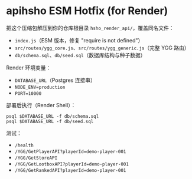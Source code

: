 # apihsho ESM Hotfix (for Render)

把这个压缩包解压到你的仓库根目录 `hsho_render_api/`，覆盖同名文件：
- `index.js`（ESM 版本，修复 "require is not defined"）
- `src/routes/ygg_core.js`、`src/routes/ygg_generic.js`（完整 YGG 路由）
- `db/schema.sql`、`db/seed.sql`（数据库结构与种子数据）

Render 环境变量：
- `DATABASE_URL`（Postgres 连接串）
- `NODE_ENV=production`
- `PORT=10000`

部署后执行（Render Shell）：
```
psql $DATABASE_URL -f db/schema.sql
psql $DATABASE_URL -f db/seed.sql
```

测试：
- `/health`
- `/YGG/GetPlayerAPI?playerId=demo-player-001`
- `/YGG/GetStoreAPI`
- `/YGG/GetLootboxAPI?playerId=demo-player-001`
- `/YGG/GetRankedAPI?playerId=demo-player-001`
